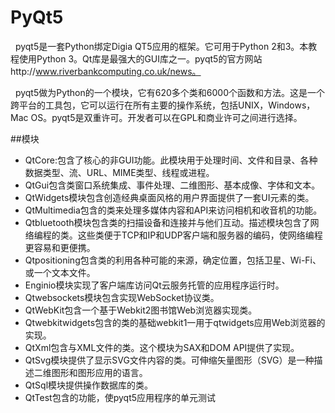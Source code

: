 # PyQt5
&nbsp;&nbsp;pyqt5是一套Python绑定Digia QT5应用的框架。它可用于Python 2和3。本教程使用Python 3。Qt库是最强大的GUI库之一。pyqt5的官方网站http://www.riverbankcomputing.co.uk/news。

&nbsp;&nbsp;pyqt5做为Python的一个模块，它有620多个类和6000个函数和方法。这是一个跨平台的工具包，它可以运行在所有主要的操作系统，包括UNIX，Windows，Mac OS。pyqt5是双重许可。开发者可以在GPL和商业许可之间进行选择。

##模块
- QtCore:包含了核心的非GUI功能。此模块用于处理时间、文件和目录、各种数据类型、流、URL、MIME类型、线程或进程。
- QtGui包含类窗口系统集成、事件处理、二维图形、基本成像、字体和文本。
- QtWidgets模块包含创造经典桌面风格的用户界面提供了一套UI元素的类。
- QtMultimedia包含的类来处理多媒体内容和API来访问相机和收音机的功能。
- Qtbluetooth模块包含类的扫描设备和连接并与他们互动。描述模块包含了网络编程的类。这些类便于TCP和IP和UDP客户端和服务器的编码，使网络编程更容易和更便携。
- Qtpositioning包含类的利用各种可能的来源，确定位置，包括卫星、Wi-Fi、或一个文本文件。
- Enginio模块实现了客户端库访问Qt云服务托管的应用程序运行时。
- Qtwebsockets模块包含实现WebSocket协议类。
- QtWebKit包含一个基于Webkit2图书馆Web浏览器实现类。
- Qtwebkitwidgets包含的类的基础webkit1一用于qtwidgets应用Web浏览器的实现。
- QtXml包含与XML文件的类。这个模块为SAX和DOM API提供了实现。
- QtSvg模块提供了显示SVG文件内容的类。可伸缩矢量图形（SVG）是一种描述二维图形和图形应用的语言。
- QtSql模块提供操作数据库的类。
- QtTest包含的功能，使pyqt5应用程序的单元测试